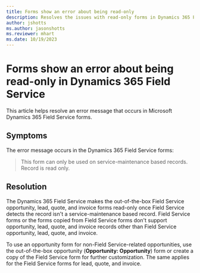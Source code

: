 ```yaml
---
title: Forms show an error about being read-only
description: Resolves the issues with read-only forms in Dynamics 365 Field Service.
author: jshotts
ms.author: jasonshotts
ms.reviewer: mhart
ms.date: 10/19/2023
---
```

# Forms show an error about being read-only in Dynamics 365 Field Service

This article helps resolve an error message that occurs in Microsoft Dynamics 365 Field Service forms.

## Symptoms

The error message occurs in the Dynamics 365 Field Service forms:

> This form can only be used on service-maintenance based records. Record is read only.

## Resolution

The Dynamics 365 Field Service makes the out-of-the-box Field Service opportunity, lead, quote, and invoice forms read-only once Field Service detects the record isn't a service-maintenance based record. Field Service forms or the forms copied from Field Service forms don't support opportunity, lead, quote, and invoice records other than Field Service opportunity, lead, quote, and invoice.

To use an opportunity form for non-Field Service-related opportunities, use the out-of-the-box opportunity (**Opportunity: Opportunity**) form or create a copy of the Field Service form for further customization. The same applies for the Field Service forms for lead, quote, and invoice.
